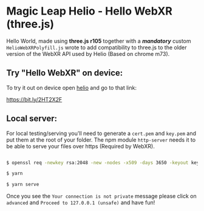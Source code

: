 #  Magic Leap Helio - Hello WebXR (three.js)
 
Hello World, made using **three.js r105** together with a ***mandatory*** custom `HelioWebXRPolyfill.js` wrote to add compatibility to three.js to the older version of the WebXR API used by Helio (Based on chrome m73).


## Try "Hello WebXR" on device:

  

To try it out on device open [helio](https://www.magicleap.com/experiences/helio) and go to that link:

https://bit.ly/2HT2X2F
  

## Local server:

  

For local testing/serving you'll need to generate a `cert.pem` and `key.pem` and put them at the root of your folder. The npm module `http-server` needs it to be able to serve your files over https (Required by WebXR).

  

```sh

$ openssl req -newkey rsa:2048 -new -nodes -x509 -days 3650 -keyout key.pem -out cert.pem

$ yarn

$ yarn serve

```

Once you see the `Your connection is not private` message please click on `advanced` and `Proceed to 127.0.0.1 (unsafe)` and have fun!